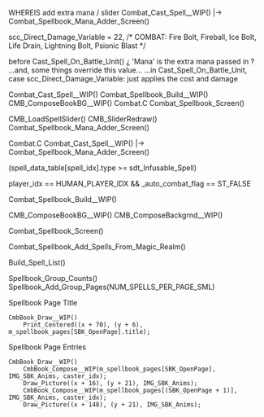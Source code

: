 



WHEREIS  add extra mana / slider
    Combat_Cast_Spell__WIP()
        |-> Combat_Spellbook_Mana_Adder_Screen()



scc_Direct_Damage_Variable       = 22,   /* COMBAT:  Fire Bolt, Fireball, Ice Bolt, Life Drain, Lightning Bolt, Psionic Blast */

before Cast_Spell_On_Battle_Unit()
¿ 'Mana' is the extra mana passed in ?
...and, some things override this value...
...in Cast_Spell_On_Battle_Unit, case scc_Direct_Damage_Variable: just applies the cost and damage

Combat_Cast_Spell__WIP()
    Combat_Spellbook_Build__WIP()
    CMB_ComposeBookBG__WIP()
Combat.C
    Combat_Spellbook_Screen()


CMB_LoadSpellSlider()
CMB_SliderRedraw()
Combat_Spellbook_Mana_Adder_Screen()

Combat.C
Combat_Cast_Spell__WIP()
    |-> Combat_Spellbook_Mana_Adder_Screen()

(spell_data_table[spell_idx].type >= sdt_Infusable_Spell)

player_idx == HUMAN_PLAYER_IDX
&&
_auto_combat_flag == ST_FALSE








Combat_Spellbook_Build__WIP()

CMB_ComposeBookBG__WIP()
CMB_ComposeBackgrnd__WIP()

Combat_Spellbook_Screen()


Combat_Spellbook_Add_Spells_From_Magic_Realm()

Build_Spell_List()

Spellbook_Group_Counts()
Spellbook_Add_Group_Pages(NUM_SPELLS_PER_PAGE_SML)



Spellbook Page Title

    CmbBook_Draw__WIP()
        Print_Centered((x + 70), (y + 6), m_spellbook_pages[SBK_OpenPage].title);

Spellbook Page Entries

    CmbBook_Draw__WIP()
        CmbBook_Compose__WIP(m_spellbook_pages[SBK_OpenPage], IMG_SBK_Anims, caster_idx);
        Draw_Picture((x + 16), (y + 21), IMG_SBK_Anims);
        CmbBook_Compose__WIP(m_spellbook_pages[(SBK_OpenPage + 1)], IMG_SBK_Anims, caster_idx);
        Draw_Picture((x + 148), (y + 21), IMG_SBK_Anims);
